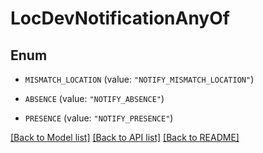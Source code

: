 # LocDevNotificationAnyOf

## Enum


* `MISMATCH_LOCATION` (value: `"NOTIFY_MISMATCH_LOCATION"`)

* `ABSENCE` (value: `"NOTIFY_ABSENCE"`)

* `PRESENCE` (value: `"NOTIFY_PRESENCE"`)


[[Back to Model list]](../README.md#documentation-for-models) [[Back to API list]](../README.md#documentation-for-api-endpoints) [[Back to README]](../README.md)


